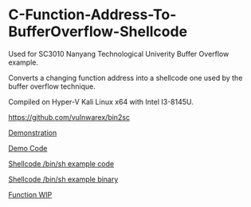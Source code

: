 # C-Function-Address-To-BufferOverflow-Shellcode
Used for SC3010 Nanyang Technological Univerity Buffer Overflow example.

Converts a changing function address into a shellcode one used by the buffer overflow technique.

Compiled on Hyper-V Kali Linux x64 with Intel I3-8145U.

https://github.com/vulnwarex/bin2sc

[Demonstration](https://github.com/zlw9991/C-Function-Address-To-BufferOverflow-Shellcode/blob/main/ovtest)

[Demo Code](https://github.com/zlw9991/C-Function-Address-To-BufferOverflow-Shellcode/blob/main/ovtest.c)

[Shellcode /bin/sh example code](https://github.com/zlw9991/C-Function-Address-To-BufferOverflow-Shellcode/blob/main/shellcodeinj.c)

[Shellcode /bin/sh example binary](https://github.com/zlw9991/C-Function-Address-To-BufferOverflow-Shellcode/blob/main/shellcodeinj)

[Function WIP]()
